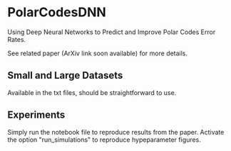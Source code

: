 # PolarCodesDNN
Using Deep Neural Networks to Predict and Improve Polar Codes Error Rates.

See related paper (ArXiv link soon available) for more details.

## Small and Large Datasets

Available in the txt files, should be straightforward to use.

## Experiments

Simply run the notebook file to reproduce results from the paper. Activate the option "run_simulations" to reproduce hypeparameter figures.
